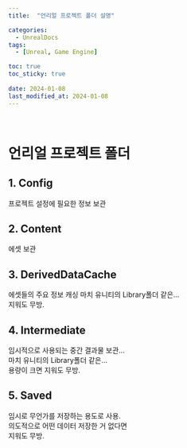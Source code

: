 ```yaml
---
title:  "언리얼 프로젝트 폴더 설명"

categories:
  - UnrealDocs
tags:
  - [Unreal, Game Engine]

toc: true
toc_sticky: true
 
date: 2024-01-08
last_modified_at: 2024-01-08
---
```


<br>


# 언리얼 프로젝트 폴더

## 1. Config

프로젝트 설정에 필요한 정보 보관

## 2. Content

에셋 보관

## 3. DerivedDataCache

에셋들의 주요 정보 캐싱
마치 유니티의 Library폴더 같은...  
지워도 무방.

## 4. Intermediate

임시적으로 사용되는 중간 결과물 보관...  
마치 유니티의 Library폴더 같은...  
용량이 크면 지워도 무방.

## 5. Saved

임시로 무언가를 저장하는 용도로 사용.  
의도적으로 어떤 데이터 저장한 거 없다면  
지워도 무방.  